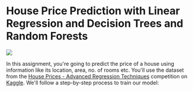 #  House Price Prediction with Linear Regression and Decision Trees and Random Forests

![](https://i.imgur.com/3sw1fY9.jpg)

In this assignment, you're going to predict the price of a house using information like its location, area, no. of rooms etc. You'll use the dataset from the [House Prices - Advanced Regression Techniques](https://www.kaggle.com/c/house-prices-advanced-regression-techniques) competition on [Kaggle](https://kaggle.com). We'll follow a step-by-step process to train our model:
